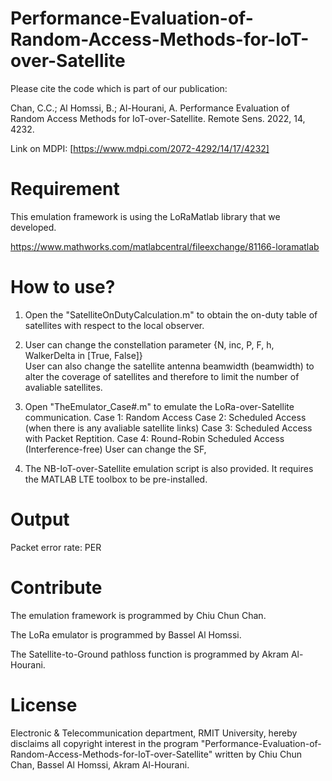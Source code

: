 # Performance-Evaluation-of-Random-Access-Methods-for-IoT-over-Satellite

Please cite the code which is part of our publication:

Chan, C.C.; Al Homssi, B.; Al-Hourani, A. Performance Evaluation of Random Access Methods for IoT-over-Satellite. Remote Sens. 2022, 14, 4232. 

Link on MDPI: [https://www.mdpi.com/2072-4292/14/17/4232]
# Requirement

This emulation framework is using the LoRaMatlab library that we developed.

https://www.mathworks.com/matlabcentral/fileexchange/81166-loramatlab

# How to use?

1. Open the "SatelliteOnDutyCalculation.m" to obtain the on-duty table of satellites with respect to the local observer.

2. User can change the constellation parameter {N, inc, P, F, h, WalkerDelta in [True, False]}	
   User can also change the satellite antenna beamwidth (beamwidth) to alter the coverage of satellites and therefore to limit the number of avaliable satellites.
   
3. Open "TheEmulator_Case#.m" to emulate the LoRa-over-Satellite communication. 
	Case 1: Random Access
	Case 2: Scheduled Access (when there is any avaliable satellite links)
	Case 3: Scheduled Access with Packet Reptition.
 	Case 4: Round-Robin Scheduled Access (Interference-free)
   User can change the SF, 
   
4. The NB-IoT-over-Satellite emulation script is also provided. It requires the MATLAB LTE toolbox to be pre-installed. 

# Output

Packet error rate: PER

# Contribute

The emulation framework is programmed by Chiu Chun Chan.

The LoRa emulator is programmed by Bassel Al Homssi.

The Satellite-to-Ground pathloss function is programmed by Akram Al-Hourani.

# License

Electronic & Telecommunication department, RMIT University, hereby disclaims all copyright interest in the program "Performance-Evaluation-of-Random-Access-Methods-for-IoT-over-Satellite" written by Chiu Chun Chan, Bassel Al Homssi, Akram Al-Hourani.
